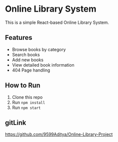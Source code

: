 # Online Library System

This is a simple React-based Online Library System.

## Features
- Browse books by category
- Search books
- Add new books
- View detailed book information
- 404 Page handling

## How to Run

1. Clone this repo
2. Run `npm install`
3. Run `npm start`

## gitLink

https://github.com/9599Aditya/Online-Library-Project
